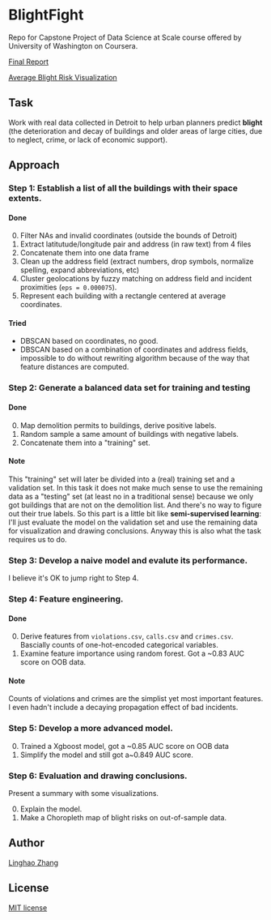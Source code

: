 # BlightFight
Repo for Capstone Project of Data Science at Scale course offered by University of Washington on Coursera.

[Final Report](https://github.com/dnc1994/BlightFight/blob/master/src/Final-Report.ipynb)

[Average Blight Risk Visualization](https://dnc1994.com/BlightFight/src/dmap.html)

## Task

Work with real data collected in Detroit to help urban planners predict **blight** (the deterioration and decay of buildings and older areas of large cities, due to neglect, crime, or lack of economic support).

## Approach

### Step 1: Establish a list of all the buildings with their space extents.

#### Done

0. Filter NAs and invalid coordinates (outside the bounds of Detroit)
1. Extract latitutude/longitude pair and address (in raw text) from 4 files
2. Concatenate them into one data frame
3. Clean up the address field (extract numbers, drop symbols, normalize spelling, expand abbreviations, etc)
4. Cluster geolocations by fuzzy matching on address field and incident proximities (`eps = 0.000075`).
5. Represent each building with a rectangle centered at average coordinates.

#### Tried

- DBSCAN based on coordinates, no good.
- DBSCAN based on a combination of coordinates and address fields, impossible to do without rewriting algorithm because of the way that feature distances are computed.

### Step 2: Generate a balanced data set for training and testing

#### Done

0. Map demolition permits to buildings, derive positive labels.
1. Random sample a same amount of buildings with negative labels.
2. Concatenate them into a "training" set.

#### Note

This "training" set will later be divided into a (real) training set and a validation set. In this task it does not make much sense to use the remaining data as a "testing" set (at least no in a traditional sense) because we only got buildings that are not on the demolition list. And there's no way to figure out their true labels. So this part is a little bit like **semi-supervised learning**: I'll just evaluate the model on the validation set and use the remaining data for visualization and drawing conclusions. Anyway this is also what the task requires us to do.

### Step 3: Develop a naive model and evalute its performance.

I believe it's OK to jump right to Step 4.

### Step 4: Feature engineering.

#### Done

0. Derive features from `violations.csv`, `calls.csv` and `crimes.csv`. Bascially counts of one-hot-encoded categorical variables.
1. Examine feature importance using random forest. Got a ~0.83 AUC score on OOB data.

#### Note

Counts of violations and crimes are the simplist yet most important features. I even hadn't include a decaying propagation effect of bad incidents.

### Step 5: Develop a more advanced model.

0. Trained a Xgboost model, got a ~0.85 AUC score on OOB data
1. Simplify the model and still got a~0.849 AUC score.

### Step 6: Evaluation and drawing conclusions.

Present a summary with some visualizations.

0. Explain the model.
1. Make a Choropleth map of blight risks on out-of-sample data.

## Author
[Linghao Zhang](https://github.com/dnc1994)

## License
[MIT license](https://github.com/dnc1994/BlightFight/blob/master/LICENSE)
